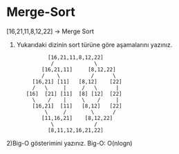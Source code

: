 # Merge-Sort
[16,21,11,8,12,22] -> Merge Sort

1) Yukarıdaki dizinin sort türüne göre aşamalarını yazınız.
                 
                 
                 [16,21,11,8,12,22]
                  /             \ 
               [16,21,11]     [8,12,22]
               /    \          /      \
            [16,21] [11]   [8,12]    [22]
            /   \     |     /   \      |
          [16]  [21] [11]  [8] [12]  [22]
            \    /    |     \    /     |
            [16,21]  [11]   [8,12]   [22]
                \     /        \      /
               [11,16,21]    [8,12,22]
                  \             /
                 [8,11,12,16,21,22]

2)Big-O gösterimini yazınız.
Big-O: O(nlogn)

